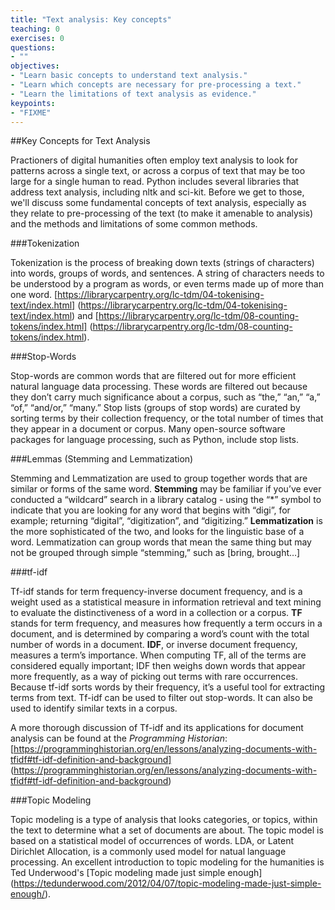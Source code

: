 ```yaml
---
title: "Text analysis: Key concepts"
teaching: 0
exercises: 0
questions:
- ""
objectives:
- "Learn basic concepts to understand text analysis."
- "Learn which concepts are necessary for pre-processing a text."
- "Learn the limitations of text analysis as evidence."
keypoints:
- "FIXME"
---
```

##Key Concepts for Text Analysis

Practioners of digital humanities often employ text analysis to look for patterns across a single text, or across a corpus of text that may be too large for a single human to read. Python includes several libraries that address text analysis, including nltk and sci-kit. Before we get to those, we'll discuss some fundamental concepts of text analysis, especially as they relate to pre-processing of the text (to make it amenable to analysis) and the methods and limitations of some common methods. 

###Tokenization

Tokenization is the process of breaking down texts (strings of characters) into words, groups of words, and sentences. A string of characters needs to be understood by a program as words, or even terms made up of more than one word.
[https://librarycarpentry.org/lc-tdm/04-tokenising-text/index.html] (https://librarycarpentry.org/lc-tdm/04-tokenising-text/index.html) and [https://librarycarpentry.org/lc-tdm/08-counting-tokens/index.html] (https://librarycarpentry.org/lc-tdm/08-counting-tokens/index.html). 

###Stop-Words

Stop-words are common words that are filtered out for more efficient natural language data processing. These words are filtered out because they don’t carry much significance about a corpus, such as “the,” “an,” “a,” “of,” “and/or,” “many.” Stop lists (groups of stop words) are curated by sorting terms by their collection frequency, or the total number of times that they appear in a document or corpus. Many open-source software packages for language processing, such as Python, include stop lists. 

###Lemmas (Stemming and Lemmatization)

Stemming and Lemmatization are used to group together words that are similar or forms of the same word. **Stemming** may be familiar if you’ve ever conducted a “wildcard” search in a library catalog - using the “*” symbol to indicate that you are looking for any word that begins with “digi”, for example; returning “digital”, “digitization”, and “digitizing.” **Lemmatization** is the more sophisticated of the two, and looks for the linguistic base of a word. Lemmatization can group words that mean the same thing but may not be grouped through simple “stemming,” such as [bring, brought…]

###tf-idf

Tf-idf stands for term frequency-inverse document frequency, and is a weight used as a statistical measure in information retrieval and text mining to evaluate the distinctiveness of a word in a collection or a corpus. **TF** stands for term frequency, and measures how frequently a term occurs in a document, and is determined by comparing a word’s count with the total number of words in a document. **IDF**, or inverse document frequency, measures a term’s importance. When computing TF, all of the terms are considered equally important; IDF then weighs down words that appear more frequently, as a way of picking out terms with rare occurrences.  
Because tf-idf sorts words by their frequency, it’s a useful tool for extracting terms from text. Tf-idf can be used to filter out stop-words. It can also be used to identify similar texts in a corpus. 

A more thorough discussion of Tf-idf and its applications for document analysis can be found at the *Programming Historian*: [https://programminghistorian.org/en/lessons/analyzing-documents-with-tfidf#tf-idf-definition-and-background] (https://programminghistorian.org/en/lessons/analyzing-documents-with-tfidf#tf-idf-definition-and-background)

###Topic Modeling

Topic modeling is a type of analysis that looks categories, or topics, within the text to determine what a set of documents are about. The topic model is based on a statistical model of occurrences of words. LDA, or Latent Dirichlet Allocation, is a commonly used model for natual language processing. An excellent introduction to topic modeling for the humanities is Ted Underwood's [Topic modeling made just simple enough] (https://tedunderwood.com/2012/04/07/topic-modeling-made-just-simple-enough/). 
